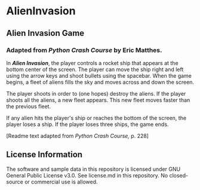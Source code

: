 # AlienInvasion
## Alien Invasion Game 
### Adapted from _Python Crash Course_ by Eric Matthes.

In ***Alien Invasion***, the player controls a rocket ship that appears at the bottom center of the screen. The player can move the ship right and left using the arrow keys and shoot bullets using the spacebar. When the game begins, a fleet of aliens fills the sky and moves across and down the screen.  

The player shoots in order to (one hopes) destroy the aliens. If the player shoots all the aliens, a new fleet appears.  This new fleet moves faster than the previous fleet. 

If any alien hits the player's ship or reaches the bottom of the screen, the player loses a ship. If the player loses three ships, the game ends.

[Readme text adapted from _Python Crash Course,_ p. 228]

## License Information

The software and sample data in this repository is licensed under GNU General Public License v3.0. See license.md in this repository. No closed-source or commercial use is allowed.
